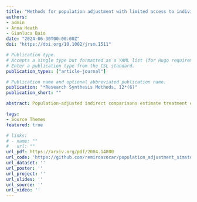 ```yaml
---
title: "Methods for population adjustment with limited access to individual patient data - A review and simulation study"
authors:
- admin
- Anna Heath
- Gianluca Baio
date: "2024-06-30T00:00:00Z"
doi: "https://doi.org/10.1002/jrsm.1511"

# Publication type.
# Accepts a single type but formatted as a YAML list (for Hugo requirements).
# Enter a publication type from the CSL standard.
publication_types: ["article-journal"]

# Publication name and optional abbreviated publication name.
publication: "*Research Synthesis Methods, 12*(6)"
publication_short: ""

abstract: Population-adjusted indirect comparisons estimate treatment effects when access to individual patient data is limited and there are cross-trial differences in effect modifiers. Popular methods include matching-adjusted indirect comparison (MAIC) and simulated treatment comparison (STC). There is limited formal evaluation of these methods and whether they can be used to accurately compare treatments. Thus, we undertake a comprehensive simulation study to compare standard unadjusted indirect comparisons, MAIC and STC across 162 scenarios. This simulation study assumes that the trials are investigating survival outcomes and measure continuous covariates, with the log hazard ratio as the measure of effect. MAIC yields unbiased treatment effect estimates under no failures of assumptions. The typical usage of STC produces bias because it targets a conditional treatment effect where the target estimand should be a marginal treatment effect. The incompatibility of estimates in the indirect comparison leads to bias as the measure of effect is non-collapsible. Standard indirect comparisons are systematically biased, particularly under stronger covariate imbalance and interaction effects. Standard errors and coverage rates are often valid in MAIC but the robust sandwich variance estimator underestimates variability where effective sample sizes are small. Interval estimates for the standard indirect comparison are too narrow and STC suffers from bias-induced undercoverage. MAIC provides the most accurate estimates and, with lower degrees of covariate overlap, its bias reduction outweighs the loss in precision under no failures of assumptions. An important future objective is the development of an alternative formulation to STC that targets a marginal treatment effect.

tags:
- Source Themes
featured: true

# links:
# - name: ""
#   url: ""
url_pdf: https://arxiv.org/pdf/2004.14800
url_code: 'https://github.com/remiroazocar/population_adjustment_simstudy'
url_dataset: ''
url_poster: ''
url_project: ''
url_slides: ''
url_source: ''
url_video: ''
---
```

